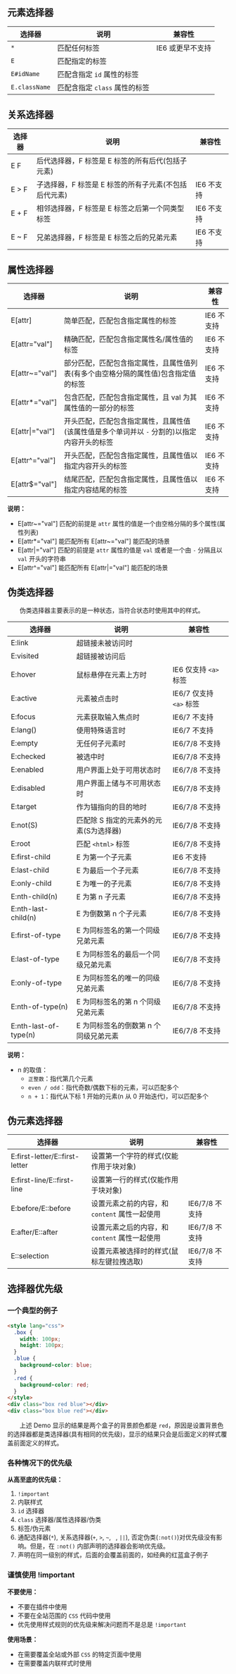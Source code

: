 ## 元素选择器

选择器|说明|兼容性
-|-|-
`*`|匹配任何标签|IE6 或更早不支持
`E`|匹配指定的标签|
`E#idName`|匹配含指定 `id` 属性的标签|
`E.className`|匹配含指定 `class` 属性的标签|


## 关系选择器

选择器|说明|兼容性
-|-|-
E F|后代选择器，F 标签是 E 标签的所有后代(包括子元素)|
E > F|子选择器，F 标签是 E 标签的所有子元素(不包括后代元素)|IE6 不支持
E + F|相邻选择器，F 标签是 E 标签之后第一个同类型标签|IE6 不支持
E ~ F|兄弟选择器，F 标签是 E 标签之后的兄弟元素|IE6 不支持


## 属性选择器

选择器|说明|兼容性
-|-|-
E[attr]|简单匹配，匹配包含指定属性的标签|IE6 不支持
E[attr="val"]|精确匹配，匹配包含指定属性名/属性值的标签|IE6 不支持
E[attr~="val"]|部分匹配，匹配包含指定属性，且属性值列表(有多个由空格分隔的属性值)包含指定值的标签|IE6 不支持
E[attr*="val"]|包含匹配，匹配包含指定属性，且 val 为其属性值的一部分的标签|IE6 不支持
E[attr\|="val"]|开头匹配，匹配包含指定属性，且属性值(该属性值是多个单词并以 `-` 分割的)以指定内容开头的标签|IE6 不支持
E[attr^="val"]|开头匹配，匹配包含指定属性，且属性值以指定内容开头的标签|IE6 不支持
E[attr$="val"]|结尾匹配，匹配包含指定属性，且属性值以指定内容结尾的标签|IE6 不支持

**说明：**
+ E[attr~="val"] 匹配的前提是 `attr` 属性的值是一个由空格分隔的多个属性(属性列表)
+ E[attr*="val"] 能匹配所有 E[attr~="val"] 能匹配的场景
+ E[attr|="val"] 匹配的前提是 `attr` 属性的值是 `val` 或者是一个由 `-` 分隔且以 `val` 开头的字符串
+ E[attr^="val"] 能匹配所有 E[attr|="val"] 能匹配的场景

## 伪类选择器

&emsp;&emsp;伪类选择器主要表示的是一种状态，当符合状态时使用其中的样式。

选择器|说明|兼容性
-|-|-
E:link|超链接未被访问时|
E:visited|超链接被访问后|
E:hover|鼠标悬停在元素上方时|IE6 仅支持 `<a>` 标签
E:active|元素被点击时|IE6/7 仅支持 `<a>` 标签
E:focus|元素获取输入焦点时|IE6/7 不支持
E:lang()|使用特殊语言时|IE6/7 不支持
E:empty|无任何子元素时|IE6/7/8 不支持
E:checked|被选中时|IE6/7/8 不支持
E:enabled|用户界面上处于可用状态时|IE6/7/8 不支持
E:disabled|用户界面上储与不可用状态时|IE6/7/8 不支持
E:target|作为锚指向的目的地时|IE6/7/8 不支持
E:not(S)|匹配除 S 指定的元素外的元素(S为选择器)|IE6/7/8 不支持
E:root|匹配 `<html>` 标签|IE6/7/8 不支持
E:first-child|E 为第一个子元素|IE6 不支持
E:last-child|E 为最后一个子元素|IE6/7/8 不支持
E:only-child|E 为唯一的子元素|IE6/7/8 不支持
E:nth-child(n)|E 为第 n 子元素|IE6/7/8 不支持
E:nth-last-child(n)|E 为倒数第 n 个子元素|IE6/7/8 不支持
E:first-of-type|E 为同标签名的第一个同级兄弟元素|IE6/7/8 不支持
E:last-of-type|E 为同标签名的最后一个同级兄弟元素|IE6/7/8 不支持
E:only-of-type|E 为同标签名的唯一的同级兄弟元素|IE6/7/8 不支持
E:nth-of-type(n)|E 为同标签名的第 n 个同级兄弟元素|IE6/7/8 不支持
E:nth-last-of-type(n)|E 为同标签名的倒数第 n 个同级兄弟元素|IE6/7/8 不支持

**说明：**

+ n 的取值：
  + `正整数`：指代第几个元素
  + `even / odd`：指代奇数/偶数下标的元素，可以匹配多个
  + `n + 1`：指代从下标 1 开始的元素(n 从 0 开始迭代)，可以匹配多个


## 伪元素选择器

选择器|说明|兼容性
-|-|-
E:first-letter/E::first-letter|设置第一个字符的样式(仅能作用于块对象)|
E:first-line/E::first-line|设置第一行的样式(仅能作用于块对象)|
E:before/E::before|设置元素之前的内容，和 `content` 属性一起使用|IE6/7/8 不支持
E:after/E::after|设置元素之后的内容，和 `content` 属性一起使用|IE6/7/8 不支持
E::selection|设置元素被选择时的样式(鼠标左键拉拽选取)|IE6/7/8 不支持




## 选择器优先级

### 一个典型的例子

```html
<style lang="css">
  .box {
    width: 100px;
    height: 100px;
  }
  .blue {
    background-color: blue;
  }
  .red {
    background-color: red;
  }
</style>
<div class="box red blue"></div>
<div class="box blue red"></div>
```

&emsp;&emsp;上述 Demo 显示的结果是两个盒子的背景颜色都是 `red`，原因是设置背景色的选择器都是类选择器(具有相同的优先级)，显示的结果只会是后面定义的样式覆盖前面定义的样式。


### 各种情况下的优先级

**从高至底的优先级：**

1. `!important`
2. 内联样式
3. `id` 选择器
4. `class` 选择器/属性选择器/伪类
5. 标签/伪元素
6. 通配选择器(`*`), 关系选择器(`+`, `>`, `~`, ` `, `||`), 否定伪类(`:not()`)对优先级没有影响。但是，在 `:not()` 内部声明的选择器会影响优先级。
7. 声明在同一级别的样式，后面的会覆盖前面的，如经典的红蓝盒子例子


### 谨慎使用 !important

**不要使用：**

+ 不要在插件中使用
+ 不要在全站范围的 `CSS` 代码中使用
+ 优先使用样式规则的优先级来解决问题而不是总是 `!important`

**使用场景：**

+ 在需要覆盖全站或外部 `CSS` 的特定页面中使用
+ 在需要覆盖内联样式时使用